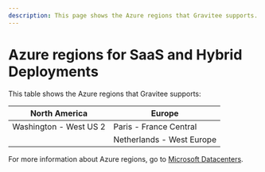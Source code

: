 ```yaml
---
description: This page shows the Azure regions that Gravitee supports.
---
```


# Azure regions for SaaS and Hybrid Deployments

This table shows the Azure regions that Gravitee supports:



| North America          | Europe                    |
| ---------------------- | ------------------------- |
| Washington - West US 2 | Paris - France Central    |
|                        | Netherlands - West Europe |

For more information about Azure regions, go to [Microsoft Datacenters](https://datacenters.microsoft.com/globe/explore/).&#x20;
